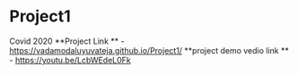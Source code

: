 # Project1
Covid 2020
**Project Link ** - https://vadamodaluyuvateja.github.io/Project1/
**project demo vedio link ** - https://youtu.be/LcbWEdeL0Fk
